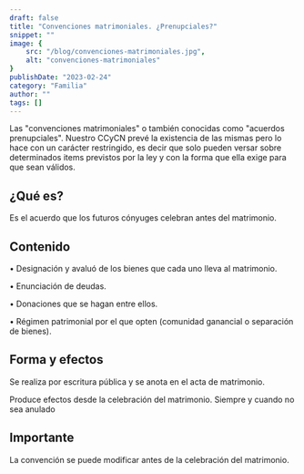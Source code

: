```yaml
---
draft: false
title: "Convenciones matrimoniales. ¿Prenupciales?"
snippet: ""
image: {
    src: "/blog/convenciones-matrimoniales.jpg",
    alt: "convenciones-matrimoniales"
}
publishDate: "2023-02-24"
category: "Familia"
author: ""
tags: []
---
```


Las "convenciones matrimoniales" o también conocidas como "acuerdos prenupciales".
Nuestro CCyCN prevé la existencia de las mismas pero lo hace con un carácter restringido, es decir que solo pueden versar sobre determinados items previstos por la ley y con la forma que ella exige para que sean válidos.

## ¿Qué es?

Es el acuerdo que los futuros cónyuges celebran antes del matrimonio.

## Contenido

• Designación y avaluó de los bienes que cada uno lleva al matrimonio.

• Enunciación de deudas.

• Donaciones que se hagan entre ellos.

• Régimen patrimonial por el que opten (comunidad ganancial o separación de bienes).

## Forma y efectos

Se realiza por escritura pública y se anota en el acta de matrimonio.

Produce efectos desde la celebración del matrimonio. Siempre y cuando no sea anulado

## Importante

La convención se puede modificar antes de la celebración del matrimonio.
